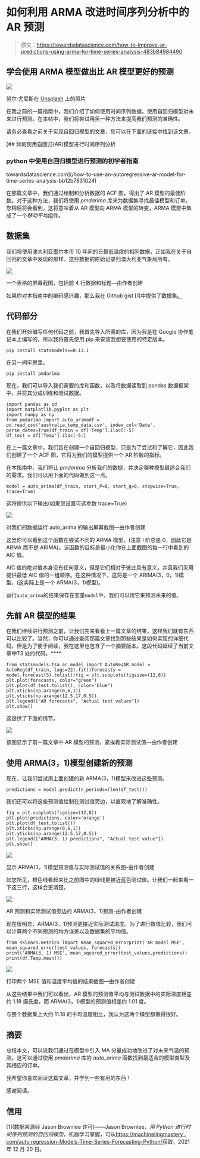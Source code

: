 # 如何利用 ARMA 改进时间序列分析中的 AR 预测

> 原文：<https://towardsdatascience.com/how-to-improve-ar-predictions-using-arma-for-time-series-analysis-483b84984490>

## 学会使用 ARMA 模型做出比 AR 模型更好的预测

![](img/d36345c2c90b8642797ef04a403ea8ca.png)

努尔·尤尼斯在 [Unsplash](https://unsplash.com?utm_source=medium&utm_medium=referral) 上的照片

在我之前的一篇指南中，我们介绍了如何使用时间序列数据，使用自回归模型对未来进行预测。在本帖中，我们将尝试用另一种方法来提高我们预测的准确性。

请务必查看之前关于实现自回归模型的文章，您可以在下面的链接中找到该文章。

[](/how-to-use-an-autoregressive-ar-model-for-time-series-analysis-bb12b7831024) [## 如何使用自回归(AR)模型进行时间序列分析

### python 中使用自回归模型进行预测的初学者指南

towardsdatascience.com](/how-to-use-an-autoregressive-ar-model-for-time-series-analysis-bb12b7831024) 

在那篇文章中，我们通过绘制和分析数据的 ACF 图，得出了 AR 模型的最佳阶数。对于这种方法，我们将使用 *pmdarima* 库来为数据集寻找最佳模型和订单。您稍后将会看到，这将意味着从 AR 模型向 ARMA 模型的转变，ARMA 模型中集成了一个*移动平均*组件。

## 数据集

我们将使用澳大利亚墨尔本市 10 年间的日最低温度的相同数据，正如我在关于自回归的文章中发现的那样。这些数据的原始记录归澳大利亚气象局所有。

![](img/e432741130cb86bc8d102b541828b12b.png)

一个表格的屏幕截图，包括前 4 行数据和标题—由作者创建

如果你对本指南中的编码感兴趣，那么我在 Github gist [1]中提供了数据集[。](https://gist.github.com/JacobToftgaardRasmussen/78cac8b522ce6d8cab4fc80f7de48ee9)

## 代码部分

在我们开始编写任何代码之前，我首先导入所需的库，因为我是在 Google 协作笔记本上编写的，所以我将首先使用 pip 来安装我想要使用的特定版本。

```
pip install statsmodels==0.13.1
```

在另一间牢房里。

```
pip install pmdarima
```

现在，我们可以导入我们需要的库和函数，以及将数据读取到 pandas 数据框架中，并将其分成训练和测试数据。

```
import pandas as pd
import matplotlib.pyplot as plt
import numpy as np
from pmdarima import auto_arimadf = pd.read_csv('australia_temp_data.csv', index_col='Date', parse_dates=True)df_train = df['Temp'].iloc[:-5]
df_test = df['Temp'].iloc[-5:]
```

在上一篇文章中，我们旨在创建一个自回归模型，只是为了尝试和了解它，因此我们创建了一个 ACF 图，它将为我们的模型提供一个 AR 阶数的指标。

在本指南中，我们将让 *pmdarima* 分析我们的数据，并决定哪种模型最适合我们的需求。我们可以用下面的代码做到这一点。

```
model = auto_arima(df_train, start_P=0, start_q=0, stepwise=True, trace=True)
```

这将提供以下输出(如果您设置可选参数 trace=True)

![](img/f9550e6222f10e31a5557ce5fdf6025e.png)

对我们的数据运行 auto_arima 的输出屏幕截图—由作者创建

这里你可以看到这个函数在尝试不同的 ARMA 模型，(注意 I 阶总是 0，因此它是 ARMA 而不是 ARIMA)。该函数的目标是最小化你在上面截图的每一行中看到的 AIC 值。

AIC 值的绝对值本身没有任何意义，但是它们相对于彼此具有意义，并且我们采用提供最低 AIC 值的一组顺序。在这种情况下，这将是一个 ARIMA(3，0，1)模型，(这实际上是一个 ARMA(3，1)模型)。

运行`auto_arima`的结果保存在变量`model`中，我们可以用它来预测未来的值。

## 先前 AR 模型的结果

在我们继续进行预测之前，让我们先来看看上一篇文章的结果，这样我们就有东西可以比较了。当然，你可以通过查阅那篇文章找到那些结果是如何实现的详细代码，但是为了便于阅读，我在这里也包含了一个摘要版本。这段代码延续了当前文章**中**T3 处的代码。****

```
from statsmodels.tsa.ar_model import AutoRegAR_model = AutoReg(df_train, lags=22).fit()forecasts = model.forecast(5).tolist()fig = plt.subplots(figsize=(12,8))
plt.plot(forecasts, color="green")
plt.plot(df_test.tolist(), color="blue")
plt.xticks(np.arange(0,6,1))
plt.yticks(np.arange(12.5,17,0.5))
plt.legend(["AR forecasts", "Actual test values"])
plt.show()
```

这提供了下面的情节。

![](img/4c0fbec4deee6b7c3afde7a2b37f16fa.png)

该图显示了前一篇文章中 AR 模型的预测，紧挨着实际测试值—由作者创建

## 使用 ARMA(3，1)模型创建新的预测

现在，让我们尝试用上面创建的新 ARMA(3，1)模型来改进这些预测。

```
predictions = model.predict(n_periods=(len(df_test)))
```

我们还可以将这些预测值绘制在测试值旁边，以直观地了解准确性。

```
fig = plt.subplots(figsize=(12,8))
plt.plot(predictions, color='orange')
plt.plot(df_test.tolist())
plt.xticks(np.arange(0,6,1))
plt.yticks(np.arange(12.5,17,0.5))
plt.legend(["ARMA(3, 1) predictions", "Actual test value"])
plt.show()
```

![](img/299ce3e595a4c65f206671e10f9ac746.png)

显示 ARMA(3，1)模型预测值与实际测试值的关系图-由作者创建

如您所见，橙色线看起来比之前图中的绿线更接近蓝色测试值。让我们一起来看一下这三行，这样会更清楚。

![](img/cdc7d7d185178d59cb9171eca773a542.png)

AR 预测和实际测试值旁边的 ARMA(3，1)预测-由作者创建

现在很明显，ARMA(3，1)预测更接近实际测试温度。为了进行数值比较，我们可以计算两个不同预测的均方误差以及数据集的平均值。

```
from sklearn.metrics import mean_squared_errorprint('AR model MSE', mean_squared_error(test_values, forecasts))
print('ARMA(3, 1) MSE', mean_squared_error(test_values,predictions))
print(df.Temp.mean())
```

![](img/467fd76dda91caa2f8a3e4aba6cbd4cb.png)

打印两个 MSE 值和温度平均值的结果截图—由作者创建

从这些结果中我们可以看出，AR 模型的预测值平均与测试数据中的实际温度相差约 1.18 摄氏度，而 ARMA(3，1)模型的预测值相差约 1.01 度。

与整个数据集上大约 11.18 的平均温度相比，我认为这两个模型都做得很好。

## 摘要

总结本文，可以说我们通过在模型中引入 MA 分量成功地改进了对未来气温的预测。这可以通过使用 *pmdarima* 库的 *auto_arima* 函数找到最适合的模型类型及其相应的订单。

我希望你喜欢阅读这篇文章，并学到一些有用的东西！

感谢阅读。

## 信用

[1](数据来源经 Jason Brownlee 许可)——Jason Brownlee，*用 Python 进行时间序列预测的自回归模型*，机器学习掌握，可从[https://machinelingmastery . com/auto regression-Models-Time-Series-Forecasting-Python/](https://machinelearningmastery.com/autoregression-models-time-series-forecasting-python/)获取，2021 年 12 月 20 日。